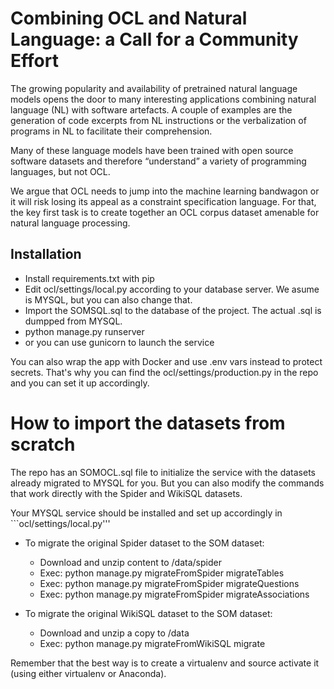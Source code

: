 # Combining OCL and Natural Language: a Call for a Community Effort
The growing popularity and availability of pretrained natural language models opens the door to many interesting applications combining natural language (NL) with software artefacts. A couple of examples are the generation of code excerpts from NL instructions or the verbalization of programs in NL to facilitate their comprehension.

Many of these language models have been trained with open source software datasets and therefore “understand” a variety of programming languages, but not OCL.


We argue that OCL needs to jump into the machine learning bandwagon or it will risk losing its appeal as a constraint specification language. For that, the key first task is to create together an OCL corpus dataset amenable for natural language processing.


## Installation
- Install requirements.txt with pip
- Edit ocl/settings/local.py according to your database server. We asume is MYSQL, but you can also change that.
- Import the SOMSQL.sql to the database of the project. The actual .sql is dumpped from MYSQL.
- python manage.py runserver
- or you can use gunicorn to launch the service

You can also wrap the app with Docker and use .env vars instead to protect secrets. That's why you can find the ocl/settings/production.py in the repo and you can set it up accordingly.


# How to import the datasets from scratch
The repo has an SOMOCL.sql file to initialize the service with the datasets already migrated to MYSQL for you. But you can also modify the commands that work directly with the Spider and WikiSQL datasets.

Your MYSQL service should be installed and set up accordingly in ```ocl/settings/local.py'''

+ To migrate the original Spider dataset to the SOM dataset:
    - Download and unzip content to /data/spider
    - Exec: python manage.py migrateFromSpider migrateTables
    - Exec: python manage.py migrateFromSpider migrateQuestions
    - Exec: python manage.py migrateFromSpider migrateAssociations

+ To migrate the original WikiSQL dataset to the SOM dataset:
    - Download and unzip a copy to /data
    - Exec: python manage.py migrateFromWikiSQL migrate


Remember that the best way is to create a virtualenv and source activate it (using either virtualenv or Anaconda).

